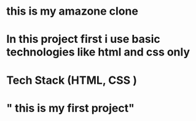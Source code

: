# this is my amazone clone
# In this project first i use basic technologies like html and css only 
# Tech Stack (HTML, CSS )
# " this is my first project"
